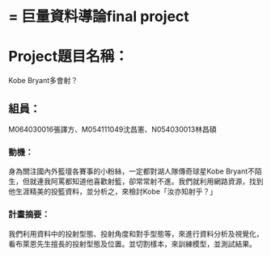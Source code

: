 =
巨量資料導論final project
=
# Project題目名稱：
Kobe Bryant多會射？

## 組員：
M064030016張譯方、M054111049沈昌憲、N054030013林昌碩

### 動機：
身為關注國內外籃壇各賽事的小粉絲，一定都對湖人隊傳奇球星Kobe Bryant不陌生，但就連我阿罵都知道他喜歡射籃，卻常常射不進。我們就利用網路資源，找到他生涯精美的投籃資料，並分析之，來檢討Kobe「汝亦知射乎？」

### 計畫摘要：
我們利用資料中的投射型態、投射角度和對手型態等，來進行資料分析及視覺化，看布萊恩先生擅長的投射型態及位置。並切割樣本，來訓練模型，並測試結果。